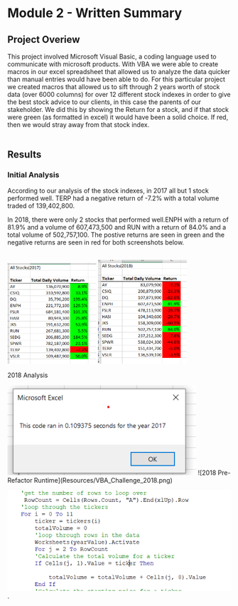 # Module 2 - Written Summary
## Project Overiew
This project involved Microsoft Visual Basic, a coding language used to communicate with microsoft products. With VBA we were able to create macros in our excel spreadsheet that allowed us to analyze the data quicker than manual entries would have been able to do. For this particular project we created macros that allowed us to sift through 2 years worth of stock data (over 6000 columns) for over 12 different stock indexes in order to give the best stock advice to our clients, in this case the parents of our stakeholder. We did this by showing the Return for a stock, and if that stock were green (as formatted in excel) it would have been a solid choice. If red, then we would stray away from that stock index.
<br></br>
## Results
### Initial Analysis
According to our analysis of the stock indexes, in 2017 all but 1 stock performed well. TERP had a negative return of -7.2% with a total volume traded of 139,402,800.

In 2018, there were only 2 stocks that performed well.ENPH with a return of 81.9% and a volume of 607,473,500 and RUN with a return of 84.0% and a total volume of 502,757,100.
The postive returns are seen in green and the negative returns are seen in red for both screenshots below.
<br></br>

<img src ="Resources/stock_perf_2017.png" width = "200" alt ="2017 Performance"/>
<img src ="Resources/stock_perf_2018.png" width = "200" alt ="2018 Performance"/>

2018 Analysis

<img src ="Resources/VBA_Challenge_2017.png" width = "425"/>
![2018 Pre-Refactor Runtime](Resources/VBA_Challenge_2018.png)
 
 
 
 ![](Resources/code_ss1.png). <br></br>
